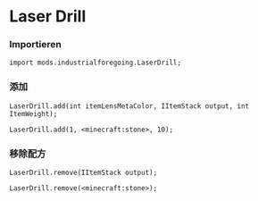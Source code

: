 # Laser Drill

### Importieren

```zenscript
import mods.industrialforegoing.LaserDrill;
```

### 添加

```zenscript
LaserDrill.add(int itemLensMetaColor, IItemStack output, int ItemWeight);

LaserDrill.add(1, <minecraft:stone>, 10);
```

### 移除配方

```zenscript
LaserDrill.remove(IItemStack output);

LaserDrill.remove(<minecraft:stone>);
```